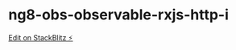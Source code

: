 # ng8-obs-observable-rxjs-http-i

[Edit on StackBlitz ⚡️](https://stackblitz.com/edit/ng8-obs-observable-rxjs-http-i)